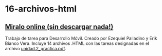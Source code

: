 # 16-archivos-html
## [Miralo online (sin descargar nada!)](http://tareas.erikbianco.me/16archivos/)
Trabajo de tarea para Desarrollo Móvil. Creado por Ezequiel Palladino y Erik Bianco Vera. Incluye 14 archivos .HTML con las tareas designadas en el archivo [unidad.2_practica.pdf](https://github.com/despediteerik/16-archivos-html/blob/master/unidad.2_practica.pdf).

